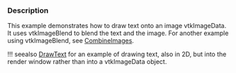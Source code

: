 ### Description
This example demonstrates how to draw text onto an image vtkImageData. It uses vtkImageBlend to blend the text and the image. For another example using vtkImageBlend, see [CombineImages](/Cxx/Images/CombineImages).

!!! seealso
    [DrawText](/Cxx/Visualization/DrawText]) for an example of drawing text, also in 2D, but into the render window rather than into a vtkImageData object.
